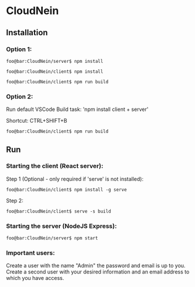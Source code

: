 # CloudNein

## Installation
### Option 1:
```console
foo@bar:CloudNein/server$ npm install
```
```console
foo@bar:CloudNein/client$ npm install
```
```console
foo@bar:CloudNein/client$ npm run build
```
### Option 2:

Run default VSCode Build task: 'npm install client + server'

Shortcut: CTRL+SHIFT+B
```console
foo@bar:CloudNein/client$ npm run build
```
## Run
### Starting the client (React server):

Step 1 (Optional - only required if 'serve' is not installed):
```console
foo@bar:CloudNein/client$ npm install -g serve
```
Step 2:
```console
foo@bar:CloudNein/client$ serve -s build
```

### Starting the server (NodeJS Express):
```console
foo@bar:CloudNein/server$ npm start
```

### Important users:
Create a user with the name "Admin" the password and email is up to you.
Create a second user with your desired information and an email address to which you have access.
